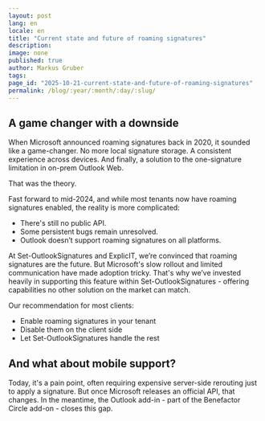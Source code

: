 ```yaml
---
layout: post
lang: en
locale: en
title: "Current state and future of roaming signatures"
description:
image: none
published: true
author: Markus Gruber
tags: 
page_id: "2025-10-21-current-state-and-future-of-roaming-signatures"
permalink: /blog/:year/:month/:day/:slug/
---
```

## A game changer with a downside
When Microsoft announced roaming signatures back in 2020, it sounded like a game-changer. No more local signature storage. A consistent experience across devices. And finally, a solution to the one-signature limitation in on-prem Outlook Web.

That was the theory.

Fast forward to mid-2024, and while most tenants now have roaming signatures enabled, the reality is more complicated:
- There's still no public API.
- Some persistent bugs remain unresolved.
- Outlook doesn’t support roaming signatures on all platforms.

At Set-OutlookSignatures and ExplicIT, we’re convinced that roaming signatures are the future. But Microsoft's slow rollout and limited communication have made adoption tricky. That's why we’ve invested heavily in supporting this feature within Set-OutlookSignatures - offering capabilities no other solution on the market can match.

Our recommendation for most clients:
- Enable roaming signatures in your tenant
- Disable them on the client side
- Let Set-OutlookSignatures handle the rest

## And what about mobile support?
Today, it's a pain point, often requiring expensive server-side rerouting just to apply a signature. But once Microsoft releases an official API, that changes. In the meantime, the Outlook add-in - part of the Benefactor Circle add-on - closes this gap.
